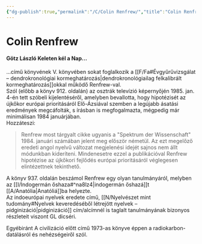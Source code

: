 ```yaml
---
{"dg-publish":true,"permalink":"/C/Colin Renfrew/","title":"Colin Renfrew","tags":["dg_uploaded"],"created":"2023-11-03T06:12","updated":"2023-11-03T06:12"}
---
```



# Colin Renfrew

#### Götz László Keleten kél a Nap...

...című könyvének V. könyvében sokat foglalkozik a [[F/Fa#Évgyűrűvizsgálat – dendrokronológiai kormeghatározás\|dendrokronológiailag felkalibrált kormeghatározás]]okkal működő Renfrew-val.  
Szól (előbb a könyv 912. oldalán) az osztrák televízió képernyőjén 1985. jan. 4-én tett szóbeli kijelentéséről, amelyben bevallotta, hogy hipotézisét az újkőkor európai prioritásáról Elő-Ázsiával szemben a legújabb ásatási eredmények megcáfolták, s írásban is megfogalmazta, mégpedig már minimálisan 1984 januárjában.  
Hozzáteszi:  
> Renfrew most tárgyalt cikke ugyanis a "Spektrum der Wissenschaft" 1984. januári számában jelent meg először németül. Az ezt megelőző eredeti angol nyelvű változat megjelenési idejét sajnos nem állt módunkban kideríteni. Mindenesetre ezzel a publikációval Renfrew hipotézise az újkőkori fejlődés európai prioritásáról véglegesen elintézettnek tekinthető.  

A könyv 937. oldalán beszámol Renfrew egy olyan tanulmányáról, melyben az [[I/Indogermán őshaza#^na8lz4\|indogermán őshazá]]t [[A/Anatólia\|Anatóliá]]ba helyezte.  
Az indoeurópai nyelvek eredete című, [[N/Nyelvészet mint tudomány#Nyelvek keveredéséből létrejött nyelvek – pidginizáció\|pidginizáció]] cím/alcímnél is taglalt tanulmányának bizonyos részleteit viszont GL dicséri.  

Egyébiránt A civilizáció előtt című 1973-as könyve éppen a radiokarbon-datálásról és nehézségeiről szól.  